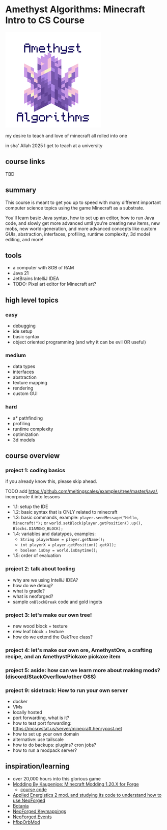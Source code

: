 # Amethyst Algorithms: Minecraft Intro to CS Course

![Amethyst Algorithms](amethyst-algorithms.png)

my desire to teach and love of minecraft all rolled into one

in sha' Allah 2025 I get to teach at a university

## course links

TBD

## summary

This course is meant to get you up to speed with many different important computer science topics using the game Minecraft as a substrate.

You'll learn basic Java syntax, how to set up an editor, how to run Java code, and slowly get more advanced until you're creating new items, new mobs, new world-generation, and more advanced concepts like custom GUIs, abstraction, interfaces, profiling, runtime complexity, 3d model editing, and more!

## tools

- a computer with 8GB of RAM
- Java 21
- JetBrains IntelliJ IDEA
- TODO: Pixel art editor for Minecraft art?

## high level topics

### easy

- debugging
- ide setup
- basic syntax
- object oriented programming (and why it can be evil OR useful)

### medium

- data types
- interfaces
- abstraction
- texture mapping
- rendering
- custom GUI

### hard

- a* pathfinding
- profiling
- runtime complexity
- optimization
- 3d models

## course overview

### project 1: coding basics

if you already know this, please skip ahead.

TODO add <https://github.com/meltingscales/examples/tree/master/java/>, incorporate it into lessons

- 1.1: setup the IDE
- 1.2: basic syntax that is ONLY related to minecraft
- 1.3: basic commands, example: `player.sendMessage("Hello, Minecraft!");` or `world.setBlock(player.getPosition().up(), Blocks.DIAMOND_BLOCK);`
- 1.4: variables and datatypes, examples:
  - `String playerName = player.getName();`
  - `int playerX = player.getPosition().getX();`
  - `boolean isDay = world.isDaytime();`
- 1.5: order of evaluation


<!--
- 1.1: [java syntax](https://github.com/meltingscales/examples/blob/master/java/java-basics/src/JavaBasics.java)
- 1.2: data types: str, float, list, array, char[]
- 1.3: variables: local, global
- 1.4: simple statements
- 1.4a: order of evaluation
- 1.5: advanced statements
- 1.6: global functions
- 1.7: member functions
- 1.8: classes
- 1.9: why should we use OOP?
- 1.10: why is OOP bad sometimes?
- 1.11: for loops
- 1.12: while loops
- 1.13: interfaces

-->

### project 2: talk about tooling

- why are we using IntelliJ IDEA?
- how do we debug?
- what is gradle?
- what is neoforged?
- sample `onBlockBreak` code and gold ingots

### project 3: let's make our own tree!

- new wood block + texture
- new leaf block + texture
- how do we extend the OakTree class?

### project 4: let's make our own ore, AmethystOre, a crafting recipe, and an AmethystPickaxe pickaxe item

### project 5: aside: how can we learn more about making mods? (discord/StackOverflow/other OSS)

### project 9: sidetrack: How to run your own server

- docker
- VMs
- locally hosted
- port forwarding, what is it?
- how to test port forwarding: https://mcsrvstat.us/server/minecraft.henrypost.net
- how to set up your own domain
- alternative: use tailscale
- how to do backups: plugins? cron jobs?
- how to run a modpack server?

## inspiration/learning
- over 20,000 hours into this glorious game
- [Modding By Kaupenjoe: Minecraft Modding 1.20.X for Forge](https://www.udemy.com/course/minecraft-modding-120x-for-forge)
  - [course code](https://github.com/Kaupenjoe/Forge-Course-1.20.X)
- [Applied Energistics 2 mod, and studying its code to understand how to use NeoForged](https://github.com/AppliedEnergistics/Applied-Energistics-2)
- [Botania](https://github.com/VazkiiMods/Botania)
- [NeoForged Keymappings](https://docs.neoforged.net/docs/misc/keymappings/)
- [NeoForged Events](https://docs.neoforged.net/docs/concepts/events/#registering-an-event-handler)
- [hfbpOrbMod](https://github.com/meltingscales/hfbpOrbMod)

